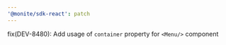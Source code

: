 ```yaml
---
'@monite/sdk-react': patch
---
```


fix(DEV-8480): Add usage of `container` property for `<Menu/>` component
